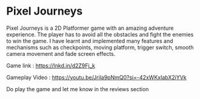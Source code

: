 # Pixel Journeys
Pixel Journeys is a 2D Platformer game with an amazing adventure experience. The player has to avoid all the obstacles and fight the enemies to win the game. I have learnt and implemented many features and mechanisms such as checkpoints, moving platform, trigger switch, smooth camera movement and fade screen effects.

Game link : https://lnkd.in/d2Z9Fj_k 

Gameplay Video : https://youtu.be/Jrila9pNmQ0?si=-42xWKxIabX2iYVk

Do play the game and let me know in the reviews section
